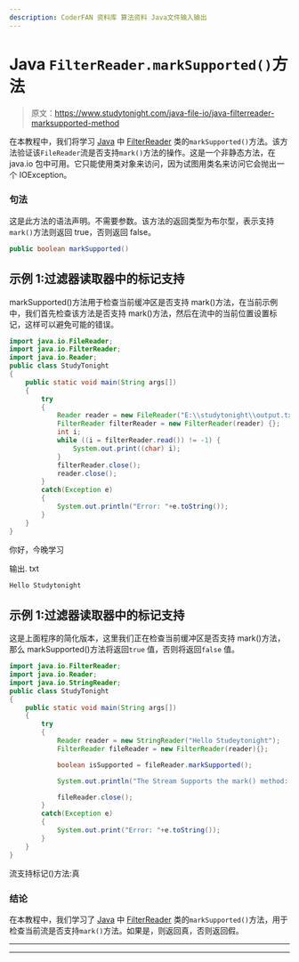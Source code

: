 ```yaml
---
description: CoderFAN 资料库 算法资料 Java文件输入输出
---
```


# Java `FilterReader.markSupported()`方法

> 原文：<https://www.studytonight.com/java-file-io/java-filterreader-marksupported-method>

在本教程中，我们将学习 [Java](https://www.studytonight.com/java/) 中 [FilterReader](https://www.studytonight.com/java-file-io/java-filterreader) 类的`markSupported()`方法。该方法验证该`FileReader`流是否支持`mark()`方法的操作。这是一个非静态方法，在 java.io 包中可用。它只能使用类对象来访问，因为试图用类名来访问它会抛出一个 IOException。

### 句法

这是此方法的语法声明。不需要参数。该方法的返回类型为布尔型，表示支持`mark()`方法则返回 true，否则返回 false。

```java
public boolean markSupported() 
```

## 示例 1:过滤器读取器中的标记支持

markSupported()方法用于检查当前缓冲区是否支持 mark()方法，在当前示例中，我们首先检查该方法是否支持 mark()方法，然后在流中的当前位置设置标记，这样可以避免可能的错误。

```java
import java.io.FileReader;
import java.io.FilterReader;
import java.io.Reader;
public class StudyTonight 
{
	public static void main(String args[])
	{
		try
		{
			Reader reader = new FileReader("E:\\studytonight\\output.txt");  
			FilterReader filterReader = new FilterReader(reader) {};  
			int i;  
			while ((i = filterReader.read()) != -1) {  
				System.out.print((char) i);  
			}  
			filterReader.close();  
			reader.close();  
		}
		catch(Exception e)
		{
			System.out.println("Error: "+e.toString());
		}
	}
} 
```

你好，今晚学习

输出. txt

```java
Hello Studytonight
```

## 示例 1:过滤器读取器中的标记支持

这是上面程序的简化版本，这里我们正在检查当前缓冲区是否支持 mark()方法，那么 markSupported()方法将返回`true` 值，否则将返回`false` 值。

```java
import java.io.FilterReader;
import java.io.Reader;
import java.io.StringReader;
public class StudyTonight 
{
	public static void main(String args[])
	{
		try
		{
			Reader reader = new StringReader("Hello Studeytonight"); 
			FilterReader fileReader = new FilterReader(reader){};

			boolean isSupported = fileReader.markSupported();

			System.out.println("The Stream Supports the mark() method: "+isSupported);

			fileReader.close(); 
		}
		catch(Exception e)
		{
			System.out.print("Error: "+e.toString());
		}
	} 
}
```

流支持标记()方法:真

### 结论

在本教程中，我们学习了 [Java](https://www.studytonight.com/java/) 中 [FilterReader](https://www.studytonight.com/java-file-io/java-filterreader) 类的`markSupported()`方法，用于检查当前流是否支持`mark()`方法。如果是，则返回真，否则返回假。

* * *

* * *